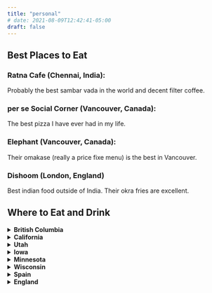 ```yaml
---
title: "personal"
# date: 2021-08-09T12:42:41-05:00
draft: false
---
```


## Best Places to Eat

### Ratna Cafe (Chennai, India):
Probably the best sambar vada in the world and decent filter coffee. 

### per se Social Corner (Vancouver, Canada):
The best pizza I have ever had in my life.

### Elephant (Vancouver, Canada):
Their omakase (really a price fixe menu) is the best in Vancouver.

### Dishoom (London, England)
Best indian food outside of India. Their okra fries are excellent.


## Where to Eat and Drink

<details>
<summary> <strong> British Columbia </strong> </summary>

- Maenam (Vancouver)
- Little Bird Dim Sum (Vancouver)
- Yuwa Japanese Cuisine (Vancouver)
- Casareccio (Vancouver)
- Tameki Sushi (Vancouver)
- Mon Pitou Bistro & Bakery (Vancouver)
- acquafarina (Vancouver)
- per se Social Corner (Vancouver)
- Autostrada Osteria Downtown (Vancouver)
- Lupo (Vancouver)
- Kissa Tanto (Vancouver)
- Pizzeria Farina (Vancouver)
- Khaghan (Vancouver)
- Fable Diner (Vancouver)
- Earnest Ice Cream (Vancouver)
- Sing Sing (Vancouver)
- Brassneck Brewery (Vancouver)
- Beta5 Chocolates (Vancouver)
- Elephant (Vancouver)
- Tandoori Flame (Surrey)
- Green Lettuce (Surrey)
- Fox & Oak (Squamish)
- Green Olive Market and Cafe (Squamish)
- Raudz Regional Table (Kelowna)
</details>

<details>
<summary> <strong> California </strong> </summary>

- Ettan (Palo Alto)
- Pasta Moon (Half Moon Bay)
- Taqueria El Farolito (San Francisco)
- DamnFine (San Francisco)
- Plow (San Francisco)
- ROOH SF (San Francisco)
- Mensho Tokyo SF (San Francisco)
- La Taqueria (San Francisco)
- La Note (Berkeley)
- Spoon Korean Bistro (Berkeley)
</details>

<details>
<summary> <strong> Utah </strong> </summary>
- Ivy & Varley (Salt Lake City)
- Lake Effect (Salt Lake City)
- Banbury Cross Donuts (Salt Lake City)
</details>

<details>
<summary> <strong> Iowa </strong> </summary>
- Pullman Bar and Grill (Iowa City)
- Big Grove Brewery & Taproom (Iowa City)
</details>

<details>
<summary> <strong> Minnesota </strong> </summary> 
- Kumar's (Apple Valley)
- Hola Arepa (Minneapolis)
- Hen House Eatery (Minneapolis)
- Sen Yai Sen Lek (Minneapolis)
</details>

<details>
<summary> <strong> Wisconsin </strong> </summary>
- A Pig in a Fur Coat (Madison)
- Bradbury's Coffee (Madison)
- Marigold Kitchen (Madison)
- Cento (Madison)
- Cafe Hollander (Hilldale)
</details>

<details>
<summary> <strong> Spain </strong> </summary>
- La Papardella (Valencia)
</details>

<details>
<summary> <strong> England </strong> </summary>
- Bibimbap House (Cambridge)
- Trockel, Ulmann & Freunde (Cambridge)
- Benet's Cafe (Cambridge)
- Padella (London)
- Round House (London)
- Dishoom (London)
- Veeraswamy (London)
- Gymkhana (London)
- Homeslice Neal's Yard (London)
- Udderlicious (London)
- Pizza Union (London)
</details>


